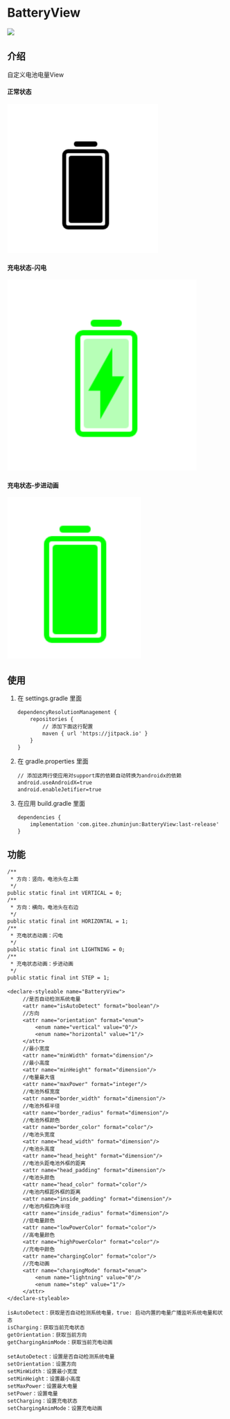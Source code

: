 # BatteryView

[![](https://jitpack.io/v/com.gitee.zhuminjun/BatteryView.svg)](https://jitpack.io/#com.gitee.zhuminjun/BatteryView)

## 介绍
自定义电池电量View

#### 正常状态
![正常状态](./pic/pic1.png)
#### 充电状态-闪电
![充电状态-闪电](./pic/pic2.png)
#### 充电状态-步进动画
![充电状态-步进动画](./pic/pic3.png)

## 使用

1. 在 settings.gradle 里面

    ```
    dependencyResolutionManagement {
        repositories {
            // 添加下面这行配置
            maven { url 'https://jitpack.io' }
        }
    }
    ```

2. 在 gradle.properties 里面

    ```
    // 添加这两行使应用对support库的依赖自动转换为androidx的依赖
    android.useAndroidX=true
    android.enableJetifier=true   
    ```

3. 在应用 build.gradle 里面

    ```
    dependencies {
        implementation 'com.gitee.zhuminjun:BatteryView:last-release'
    }
    ```

## 功能

```
/**
 * 方向：竖向，电池头在上面
 */
public static final int VERTICAL = 0;
/**
 * 方向：横向，电池头在右边
 */
public static final int HORIZONTAL = 1;
/**
 * 充电状态动画：闪电
 */
public static final int LIGHTNING = 0;
/**
 * 充电状态动画：步进动画
 */
public static final int STEP = 1;

<declare-styleable name="BatteryView">
     //是否自动检测系统电量
     <attr name="isAutoDetect" format="boolean"/>
     //方向
     <attr name="orientation" format="enum">
         <enum name="vertical" value="0"/>
         <enum name="horizontal" value="1"/>
     </attr>
     //最小宽度
     <attr name="minWidth" format="dimension"/>
     //最小高度
     <attr name="minHeight" format="dimension"/>
     //电量最大值
     <attr name="maxPower" format="integer"/>
     //电池外框宽度
     <attr name="border_width" format="dimension"/>
     //电池外框半径
     <attr name="border_radius" format="dimension"/>
     //电池外框颜色
     <attr name="border_color" format="color"/>
     //电池头宽度
     <attr name="head_width" format="dimension"/>
     //电池头高度
     <attr name="head_height" format="dimension"/>
     //电池头距电池外框的距离
     <attr name="head_padding" format="dimension"/>
     //电池头颜色
     <attr name="head_color" format="color"/>
     //电池内框距外框的距离
     <attr name="inside_padding" format="dimension"/>
     //电池内框四角半径
     <attr name="inside_radius" format="dimension"/>
     //低电量颜色
     <attr name="lowPowerColor" format="color"/>
     //高电量颜色
     <attr name="highPowerColor" format="color"/>
     //充电中颜色
     <attr name="chargingColor" format="color"/>
     //充电动画
     <attr name="chargingMode" format="enum">
         <enum name="lightning" value="0"/>
         <enum name="step" value="1"/>
     </attr>
</declare-styleable>

isAutoDetect：获取是否自动检测系统电量，true: 启动内置的电量广播监听系统电量和状态
isCharging：获取当前充电状态
getOrientation：获取当前方向
getChargingAnimMode：获取当前充电动画

setAutoDetect：设置是否自动检测系统电量
setOrientation：设置方向
setMinWidth：设置最小宽度
setMinHeight：设置最小高度
setMaxPower：设置最大电量
setPower：设置电量
setCharging：设置充电状态
setChargingAnimMode：设置充电动画
```
